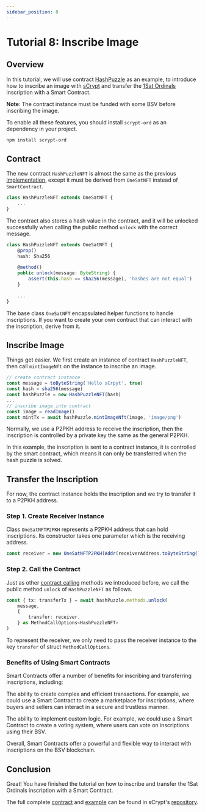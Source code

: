 ```yaml
---
sidebar_position: 8
---
```


# Tutorial 8: Inscribe Image

## Overview

In this tutorial, we will use contract [HashPuzzle](https://github.com/sCrypt-Inc/boilerplate/blob/master/src/contracts/hashPuzzle.ts) as an example, to introduce how to inscribe an image with [sCrypt](https://scrypt.io/) and transfer the [1Sat Ordinals](https://docs.1satordinals.com/) inscription with a Smart Contract.

**Note**: The contract instance must be funded with some BSV before inscribing the image.


To enable all these features, you should install `scrypt-ord` as an dependency in your project.

```bash
npm install scrypt-ord
```

## Contract

The new contract `HashPuzzleNFT` is almost the same as the previous [implementation](https://github.com/sCrypt-Inc/boilerplate/blob/master/src/contracts/hashPuzzle.ts), except it must be derived from `OneSatNFT` instead of `SmartContract`.

```ts
class HashPuzzleNFT extends OneSatNFT {
    ...
}
```

The contract also stores a hash value in the contract, and it will be unlocked successfully when calling the public method `unlock` with the correct message.

```ts
class HashPuzzleNFT extends OneSatNFT {
    @prop()
    hash: Sha256
    
    @method()
    public unlock(message: ByteString) {
        assert(this.hash == sha256(message), 'hashes are not equal')
    }
    
    ...
}
```

The base class `OneSatNFT` encapsulated helper functions to handle inscriptions. If you want to create your own contract that can interact with the inscription, derive from it.

## Inscribe Image

Things get easier. We first create an instance of contract `HashPuzzleNFT`, then call `mintImageNft` on the instance to inscribe an image.

```ts
// create contract instance
const message = toByteString('Hello sCrpyt', true)
const hash = sha256(message)
const hashPuzzle = new HashPuzzleNFT(hash)
...
// inscribe image into contract
const image = readImage()
const mintTx = await hashPuzzle.mintImageNft(image, 'image/png')
```

Normally, we use a P2PKH address to receive the inscription, then the inscription is controlled by a private key the same as the general P2PKH.

In this example, the inscription is sent to a contract instance, it is controlled by the smart contract, which means it can only be transferred when the hash puzzle is solved.

## Transfer the Inscription

For now, the contract instance holds the inscription and we try to transfer it to a P2PKH address.

### Step 1. Create Receiver Instance

Class `OneSatNFTP2PKH` represents a P2PKH address that can hold inscriptions. Its constructor takes one parameter which is the receiving address.

```ts
const receiver = new OneSatNFTP2PKH(Addr(receiverAddress.toByteString()))
```

### Step 2. Call the Contract

Just as other [contract calling](../how-to-deploy-and-call-a-contract/how-to-deploy-and-call-a-contract.md#contract-call) methods we introduced before, we call the public method `unlock` of `HashPuzzleNFT` as follows.

```ts
const { tx: transferTx } = await hashPuzzle.methods.unlock(
    message,
    {
        transfer: receiver,
    } as MethodCallOptions<HashPuzzleNFT>
)
```

To represent the receiver, we only need to pass the receiver instance to the key `transfer` of struct `MethodCallOptions`.

### Benefits of Using Smart Contracts
Smart Contracts offer a number of benefits for inscribing and transferring inscriptions, including:

The ability to create complex and efficient transactions. For example, we could use a Smart Contract to create a marketplace for inscriptions, where buyers and sellers can interact in a secure and trustless manner.

The ability to implement custom logic. For example, we could use a Smart Contract to create a voting system, where users can vote on inscriptions using their BSV.

Overall, Smart Contracts offer a powerful and flexible way to interact with inscriptions on the BSV blockchain.

## Conclusion

Great! You have finished the tutorial on how to inscribe and transfer the 1Sat Ordinals inscription with a Smart Contract.

The full complete [contract](https://github.com/sCrypt-Inc/scrypt-ord/blob/master/tests/contracts/hashPuzzleNFT.ts) and [example](https://github.com/sCrypt-Inc/scrypt-ord/blob/master/tests/examples/inscribeImage.ts) can be found in sCrypt's [repository](https://github.com/sCrypt-Inc/scrypt-ord).
